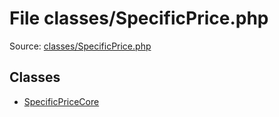 File classes/SpecificPrice.php
=========

Source: [classes/SpecificPrice.php](https://github.com/PrestaShop/PrestaShop/blob/1.5.4.1/classes/SpecificPrice.php)


Classes
-------

* [SpecificPriceCore](class.SpecificPriceCore.md)


